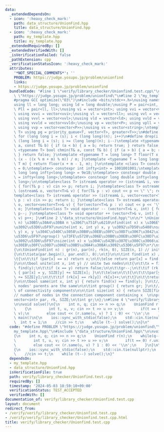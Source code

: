 ```yaml
---
data:
  _extendedDependsOn:
  - icon: ':heavy_check_mark:'
    path: data_structure/UnionFind.hpp
    title: data_structure/UnionFind.hpp
  - icon: ':heavy_check_mark:'
    path: my_template.hpp
    title: my_template.hpp
  _extendedRequiredBy: []
  _extendedVerifiedWith: []
  _isVerificationFailed: false
  _pathExtension: cpp
  _verificationStatusIcon: ':heavy_check_mark:'
  attributes:
    '*NOT_SPECIAL_COMMENTS*': ''
    PROBLEM: https://judge.yosupo.jp/problem/unionfind
    links:
    - https://judge.yosupo.jp/problem/unionfind
  bundledCode: "#line 1 \"verify/library_checker/Unionfind.test.cpp\"\n#define PROBLEM\
    \ \"https://judge.yosupo.jp/problem/unionfind\"\n#line 2 \"my_template.hpp\"\n\
    #pragma GCC optimize(\"O3\")\n#include <bits/stdc++.h>\nusing namespace std;\n\
    using ll = long long; using ld = long double;\nusing P = pair<int, int>; using\
    \ Pll = pair<ll, ll>;\nusing vi = vector<int>; using vvi = vector<vector<int>>;\
    \ using vvvi = vector<vvi>;\nusing vl = vector<ll>; using vvl = vector<vector<ll>>;\
    \ using vvvl = vector<vvl>;\nusing vld = vector<ld>; using vvld = vector<vector<vld>>;\
    \ using vvvld = vector<vvld>;\nusing vp = vector<P>; using vpll = vector<Pll>;\
    \ using vvp = vector<vector<P>>;\nusing vs = vector<string>;\ntemplate <typename\
    \ T> using pq = priority_queue<T, vector<T>, greater<T>>;\n#define rep(i, s, n)\
    \ for (long long i = (s); i < (long long)(n); i++)\n#define drep(i, s, n) for\
    \ (long long i = (s); i >= (long long)(n); i--)\ntemplate <typename T> bool chmax(T&\
    \ a, const T& b) { if (a < b) { a = b; return true; } return false; }\ntemplate\
    \ <typename T> bool chmin(T& a, const T& b) { if (a > b) { a = b; return true;\
    \ } return false; }\ntemplate <typename T = long long> T floor(T x, T m) { return\
    \ (x - ((x % m + m) % m)) / m; }\ntemplate <typename T = long long> T ceil(T x,\
    \ T m) { return floor(x + m - 1, m); }\n\ntemplate <class T> constexpr T infty\
    \ = 0;\ntemplate<> constexpr int infty<int> = 1001001001;\ntemplate<> constexpr\
    \ long long infty<long long> = 9e18;\ntemplate<> constexpr double infty<double>\
    \ = infty<long long>;\ntemplate<> constexpr long double infty<long double> = infty<long\
    \ long>;\n\ntemplate<class T> istream& operator >> (istream& i, vector<T>& v)\
    \ { for(T& p : v) cin >> p; return i; }\ntemplate<class T> ostream& operator <<\
    \ (ostream& o, vector<T>& v) { for(T& p : v) cout << p << \" \"; return o; }\n\
    template<class T> istream& operator >> (istream& i, vector<vector<T>>& v) { for(vector<T>&\
    \ p : v) cin >> p; return i; }\ntemplate<class T> ostream& operator << (ostream&\
    \ o, vector<vector<T>>& v) { for(vector<T>& p : v) cout << p << '\\n'; return\
    \ o; }\ntemplate<class T> void operator -- (vector<T>& v, int) { for(T& p : v)\
    \ p--; }\ntemplate<class T> void operator ++ (vector<T>& v, int) { for(T& p :\
    \ v) p++; }\n#line 2 \"data_structure/UnionFind.hpp\"\n\n/* \nUnionFind\nUnionfind(int\
    \ n) \u30B5\u30A4\u30BA n \u3067\u751F\u6210\nfind(int x) x \u306E\u4EE3\u8868\
    \u3092\u53D6\u5F97\nunite(int x, int y) x, y \u3092\u7D50\u5408\nsame(int x, int\
    \ y) x, y \u304C\u540C\u3058\u30B0\u30EB\u30FC\u30D7\u3067\u3042\u308B\u304B\u3092\
    \u53D6\u5F97\ngroup() \u73FE\u5728\u306E\u30B0\u30EB\u30FC\u30D7\u306E\u500B\u6570\
    \u3092\u53D6\u5F97\nsize(int x) x \u304C\u542B\u307E\u308C\u3066\u3044\u308B\u30B0\
    \u30EB\u30FC\u30D7\u306E\u30B5\u30A4\u30BA\u3092\u53D6\u5F97\n*/\nstruct UnionFind\n\
    {\n\tUnionFind(int n) : gr(n), par(n), rk(n, 0), SIZE(n, 1) // initialize\n\t\
    {\n\t\tiota(par.begin(), par.end(), 0);\n\t}\n\n\tint find(int x) // find parent\n\
    \t{\n\t\tif (par[x] == x) return x;\n\t\telse return par[x] = find(par[x]);\n\t\
    }\n\n\tbool unite(int x, int y) // unite two nodes\n\t{\n\t\tx = find(x), y =\
    \ find(y);\n\t\tif (x == y) return false;\n\n\t\tgr--;\n\t\tif (rk[x] < rk[y])\
    \ { par[x] = y, SIZE[y] += SIZE[x]; }\n\t\telse\n\t\t{\n\t\t\tpar[y] = x; SIZE[x]\
    \ += SIZE[y];\n\t\t\tif (rk[x] == rk[y]) rk[x]++;\n\t\t}\n\t\treturn true;\n\t\
    }\n\n\tbool same(int x, int y) { return find(x) == find(y); }\n\t// judge two\
    \ nodes' parents are the same\n\n\tint group() { return gr; }\n\t// total number\
    \ of connectivity components\n\n\tint size(int x) { return SIZE[find(x)]; }\n\t\
    // number of nodes in the connection component containing x  \n\nprivate:\n\t\
    vector<int> par, rk, SIZE;\n\tint gr;\n};\n#line 4 \"verify/library_checker/Unionfind.test.cpp\"\
    \n\nvoid solve()\n{\n    int n, q; cin >> n >> q;\n    UnionFind r(n);\n    while(q--)\n\
    \    {\n        int t, u, v; cin >> t >> u >> v;\n        if(t == 0) r.unite(u,\
    \ v);\n        else cout << (r.same(u, v) ? 1 : 0) << '\\n';\n    }\n}\n\nint\
    \ main()\n{\n    ios::sync_with_stdio(false);\n    std::cin.tie(nullptr);\n  \
    \  int t = 1;\n    //cin >> t;\n    while (t--) solve();\n}\n"
  code: "#define PROBLEM \"https://judge.yosupo.jp/problem/unionfind\"\n#include \"\
    my_template.hpp\"\n#include \"data_structure/UnionFind.hpp\"\n\nvoid solve()\n\
    {\n    int n, q; cin >> n >> q;\n    UnionFind r(n);\n    while(q--)\n    {\n\
    \        int t, u, v; cin >> t >> u >> v;\n        if(t == 0) r.unite(u, v);\n\
    \        else cout << (r.same(u, v) ? 1 : 0) << '\\n';\n    }\n}\n\nint main()\n\
    {\n    ios::sync_with_stdio(false);\n    std::cin.tie(nullptr);\n    int t = 1;\n\
    \    //cin >> t;\n    while (t--) solve();\n}"
  dependsOn:
  - my_template.hpp
  - data_structure/UnionFind.hpp
  isVerificationFile: true
  path: verify/library_checker/Unionfind.test.cpp
  requiredBy: []
  timestamp: '2024-05-03 18:59:10+09:00'
  verificationStatus: TEST_ACCEPTED
  verifiedWith: []
documentation_of: verify/library_checker/Unionfind.test.cpp
layout: document
redirect_from:
- /verify/verify/library_checker/Unionfind.test.cpp
- /verify/verify/library_checker/Unionfind.test.cpp.html
title: verify/library_checker/Unionfind.test.cpp
---
```

